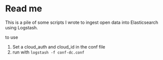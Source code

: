 # Read me

This is a pile of some scripts I wrote to ingest open data into Elasticsearch using Logstash. 

to use

1. Set a cloud_auth and cloud_id in the conf file
2. run with `logstash -f conf-dc.conf`
